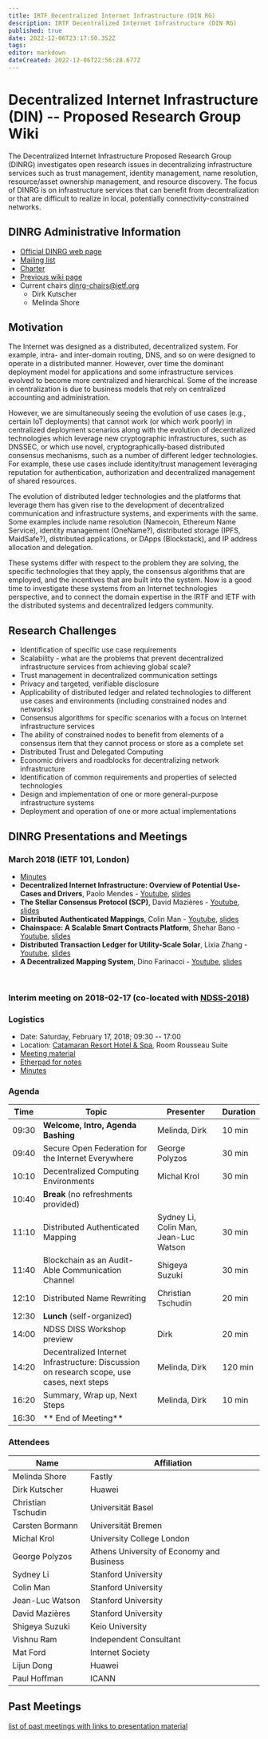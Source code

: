```yaml
---
title: IRTF Decentralized Internet Infrastructure (DIN RG)
description: IRTF Decentralized Internet Infrastructure (DIN RG)
published: true
date: 2022-12-06T23:17:50.352Z
tags: 
editor: markdown
dateCreated: 2022-12-06T22:56:28.677Z
---
```


#  Decentralized Internet Infrastructure (DIN) -- Proposed Research Group Wiki

The Decentralized Internet Infrastructure Proposed Research Group (DINRG) investigates open research issues in decentralizing infrastructure services such as trust management, identity management, name resolution, resource/asset ownership management, and resource discovery. The focus of DINRG is on infrastructure services that can benefit from decentralization or that are difficult to realize in local, potentially connectivity-constrained networks.

## DINRG Administrative Information

* [Official DINRG web page](https://irtf.org/dinrg)
* [Mailing list](https://www.irtf.org/mailman/listinfo/din)
* [Charter](https://datatracker.ietf.org/rg/dinrg/charter/)
 * [Previous wiki page](https://trac.ietf.org/trac/irtf/wiki/blockchain-federation)
* Current chairs <dinrg-chairs@ietf.org>
     *   Dirk Kutscher
     *   Melinda Shore 

## Motivation

The Internet was designed as a distributed, decentralized system. For example, intra- and inter-domain routing, DNS, and so on were designed to operate in a distributed manner. However, over time the dominant deployment model for applications and some infrastructure services evolved to become more centralized and hierarchical. Some of the increase in centralization is due to business models that rely on centralized accounting and administration.

However, we are simultaneously seeing the evolution of use cases (e.g., certain IoT deployments) that cannot work (or which work poorly) in centralized deployment scenarios along with the evolution of decentralized technologies which leverage new cryptographic infrastructures, such as DNSSEC, or which use novel, cryptographically-based distributed consensus mechanisms, such as a number of different ledger technologies. For example, these use cases include identity/trust management leveraging reputation for authentication, authorization and decentralized management of shared resources.

The evolution of distributed ledger technologies and the platforms that leverage them has given rise to the development of decentralized communication and infrastructure systems, and experiments with the same. Some examples include name resolution (Namecoin, Ethereum Name Service), identity management (OneName?), distributed storage (IPFS, MaidSafe?), distributed applications, or DApps (Blockstack), and IP address allocation and delegation.

These systems differ with respect to the problem they are solving, the specific technologies that they apply, the consensus algorithms that are employed, and the incentives that are built into the system. Now is a good time to investigate these systems from an Internet technologies perspective, and to connect the domain expertise in the IRTF and IETF with the distributed systems and decentralized ledgers community.

## Research Challenges

* Identification of specific use case requirements
* Scalability - what are the problems that prevent decentralized infrastructure services from achieving global scale?
* Trust management in decentralized communication settings
* Privacy and targeted, verifiable disclosure
* Applicability of distributed ledger and related technologies to different use cases and environments (including constrained nodes and networks)
* Consensus algorithms for specific scenarios with a focus on Internet infrastructure services
* The ability of constrained nodes to benefit from elements of a consensus item that they cannot process or store as a complete set
* Distributed Trust and Delegated Computing
* Economic drivers and roadblocks for decentralizing network infrastructure
* Identification of common requirements and properties of selected technologies
* Design and implementation of one or more general-purpose infrastructure systems
* Deployment and operation of one or more actual implementations 

## DINRG Presentations and Meetings
### March 2018 (IETF 101, London)

* [Minutes](https://datatracker.ietf.org/meeting/101/materials/minutes-101-dinrg-01)
* **Decentralized Internet Infrastructure: Overview of Potential Use-Cases and Drivers**, Paolo Mendes - [Youtube](https://youtu.be/VgP42xgH5bo?t=7m53s),  [slides](https://datatracker.ietf.org/meeting/101/materials/slides-101-dinrg-paulo-mendes-overview-of-potential-use-cases-and-drivers-01)
* **The Stellar Consensus Protocol (SCP)**, David Mazières - [Youtube](https://youtu.be/VgP42xgH5bo?t=21m50s),  [slides](https://datatracker.ietf.org/meeting/101/materials/slides-101-dinrg-david-mazieres-stellar-consensus-protocol-00)
* **Distributed Authenticated Mappings**, Colin Man - [Youtube](https://youtu.be/VgP42xgH5bo?t=52m18s),  [slides](https://datatracker.ietf.org/meeting/101/materials/slides-101-dinrg-colin-man-distributed-authenticated-mapping-00)
* **Chainspace: A Scalable Smart Contracts Platform**, Shehar Bano - [Youtube](https://youtu.be/VgP42xgH5bo?t=1h12m48s), [slides](https://datatracker.ietf.org/meeting/101/materials/slides-101-dinrg-shehar-bano-chainspace-a-scalable-smart-contracts-platform-00)
* **Distributed Transaction Ledger for Utility-Scale Solar**, Lixia Zhang - [Youtube](https://youtu.be/VgP42xgH5bo?t=1h40m55s),  [slides](https://datatracker.ietf.org/meeting/101/materials/slides-101-dinrg-lixia-zhang-applying-distributed-ledger-to-iot-app-01)
* **A Decentralized Mapping System**, Dino Farinacci - [Youtube](https://youtu.be/VgP42xgH5bo?t=2h1m3s),  [slides](https://datatracker.ietf.org/meeting/101/materials/slides-101-dinrg-dino-farinacci-colin-cantrell-a-decentralized-mapping-system-00)

&nbsp; 
### Interim meeting on 2018-02-17 (co-located with [NDSS-2018](https://www.ndss-symposium.org/ndss2018/))

### Logistics

* Date: Saturday, February 17, 2018; 09:30 -- 17:00
* Location: [Catamaran Resort Hotel & Spa](https://catamaranresort.com/), Room Rousseau Suite
* [Meeting material](https://datatracker.ietf.org/meeting/interim-2018-dinrg-01/session/dinrg)
* [Etherpad for notes](https://etherpad.tools.ietf.org/p/notes-dinrg-interim-ndss2018?useMonospaceFont=true)
* [Minutes](https://datatracker.ietf.org/meeting/interim-2018-dinrg-01/materials/minutes-interim-2018-dinrg-01-201802170900)

### Agenda
| **Time** |	**Topic** |	**Presenter** |	**Duration**|
|----|----|----|-----|
|09:30 |	**Welcome, Intro, Agenda Bashing** |	Melinda, Dirk |	10 min
|09:40 |	Secure Open Federation for the Internet Everywhere |	George Polyzos |	30 min
|10:10 |	Decentralized Computing Environments |	Michal Krol |	30 min|
|10:40 |	**Break** (no refreshments provided) 		
|11:10 |	Distributed Authenticated Mapping 	|Sydney Li, Colin Man, Jean-Luc Watson |	30 min
|11:40 |	Blockchain as an Audit-Able Communication Channel |	Shigeya Suzuki |	30 min|
|12:10 |	Distributed Name Rewriting |	Christian Tschudin |	20 min
|12:30 |	**Lunch** (self-organized) 		
|14:00 |	NDSS DISS Workshop preview |	Dirk |	20 min|
|14:20 |	Decentralized Internet Infrastructure: Discussion on research scope, use cases, next steps |	Melinda, Dirk |	120 min|
|16:20 	|Summary, Wrap up, Next Steps |	Melinda, Dirk |	10 min|
|16:30 |	**	End of Meeting** 		

### Attendees
|**Name** 	|**Affiliation**|
|----|------|
|Melinda Shore |	Fastly|
|Dirk Kutscher |	Huawei|
|Christian Tschudin |	Universität Basel|
|Carsten Bormann |	Universität Bremen|
|Michal Krol |	University College London|
|George Polyzos |	Athens University of Economy and Business|
|Sydney Li |	Stanford University|
|Colin Man |	Stanford University|
|Jean-Luc Watson |	Stanford University|
|David Mazières |	Stanford University|
|Shigeya Suzuki |	Keio University|
|Vishnu Ram |	Independent Consultant|
|Mat Ford |	Internet Society|
|Lijun Dong |	Huawei|
|Paul Hoffman |	ICANN|

## Past Meetings

[list of past meetings with links to presentation material](https://trac.ietf.org/trac/irtf/wiki/blockchain-federation)